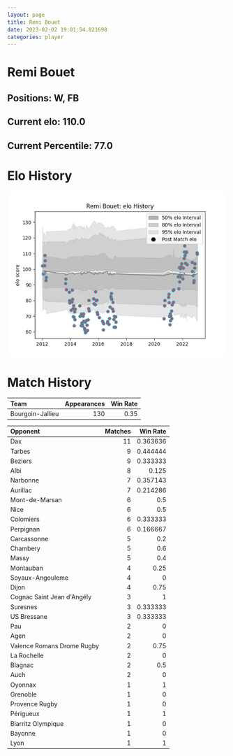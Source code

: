 ```yaml
---  
layout: page  
title: Remi Bouet  
date: 2023-02-02 19:01:54.821698  
categories: player  
---
```

# Remi Bouet

## Positions: W, FB

## Current elo: 110.0

## Current Percentile: 77.0

# Elo History


![elo history](history_RemiBouet.png)
# Match History


| Team             |   Appearances |   Win Rate |
|:-----------------|--------------:|-----------:|
| Bourgoin-Jallieu |           130 |       0.35 |

| Opponent                   |   Matches |   Win Rate |
|:---------------------------|----------:|-----------:|
| Dax                        |        11 |   0.363636 |
| Tarbes                     |         9 |   0.444444 |
| Beziers                    |         9 |   0.333333 |
| Albi                       |         8 |   0.125    |
| Narbonne                   |         7 |   0.357143 |
| Aurillac                   |         7 |   0.214286 |
| Mont-de-Marsan             |         6 |   0.5      |
| Nice                       |         6 |   0.5      |
| Colomiers                  |         6 |   0.333333 |
| Perpignan                  |         6 |   0.166667 |
| Carcassonne                |         5 |   0.2      |
| Chambery                   |         5 |   0.6      |
| Massy                      |         5 |   0.4      |
| Montauban                  |         4 |   0.25     |
| Soyaux-Angouleme           |         4 |   0        |
| Dijon                      |         4 |   0.75     |
| Cognac Saint Jean d'Angély |         3 |   1        |
| Suresnes                   |         3 |   0.333333 |
| US Bressane                |         3 |   0.333333 |
| Pau                        |         2 |   0        |
| Agen                       |         2 |   0        |
| Valence Romans Drome Rugby |         2 |   0.75     |
| La Rochelle                |         2 |   0        |
| Blagnac                    |         2 |   0.5      |
| Auch                       |         2 |   0        |
| Oyonnax                    |         1 |   1        |
| Grenoble                   |         1 |   0        |
| Provence Rugby             |         1 |   0        |
| Périgueux                  |         1 |   1        |
| Biarritz Olympique         |         1 |   0        |
| Bayonne                    |         1 |   0        |
| Lyon                       |         1 |   1        |